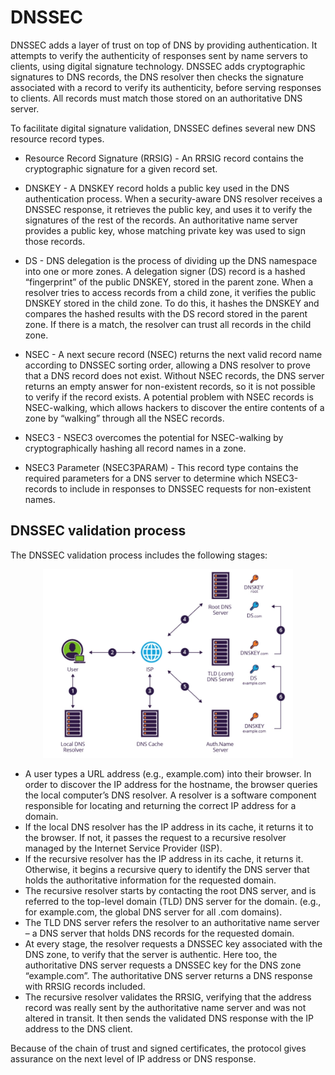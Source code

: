 # DNSSEC

DNSSEC adds a layer of trust on top of DNS by providing authentication. It attempts to verify the authenticity of responses sent by name servers to clients, using digital signature technology. DNSSEC adds cryptographic signatures to DNS records, the DNS resolver then checks the signature associated with a record to verify its authenticity, before serving responses to clients. All records must match those stored on an authoritative DNS server.

To facilitate digital signature validation, DNSSEC defines several new DNS resource record types.

- Resource Record Signature (RRSIG) - An RRSIG record contains the cryptographic signature for a given record set.

- DNSKEY - A DNSKEY record holds a public key used in the DNS authentication process. When a security-aware DNS resolver receives a DNSSEC response, it retrieves the public key, and uses it to verify the signatures of the rest of the records. An authoritative name server provides a public key, whose matching private key was used to sign those records.

- DS - DNS delegation is the process of dividing up the DNS namespace into one or more zones. A delegation signer (DS) record is a hashed “fingerprint” of the public DNSKEY, stored in the parent zone. When a resolver tries to access records from a child zone, it verifies the public DNSKEY stored in the child zone. To do this, it hashes the DNSKEY and compares the hashed results with the DS record stored in the parent zone. If there is a match, the resolver can trust all records in the child zone.

- NSEC - A next secure record (NSEC) returns the next valid record name according to DNSSEC sorting order, allowing a DNS resolver to prove that a DNS record does not exist. Without NSEC records, the DNS server returns an empty answer for non-existent records, so it is not possible to verify if the record exists. A potential problem with NSEC records is NSEC-walking, which allows hackers to discover the entire contents of a zone by “walking” through all the NSEC records.

- NSEC3 - NSEC3 overcomes the potential for NSEC-walking by cryptographically hashing all record names in a zone.

- NSEC3 Parameter (NSEC3PARAM) - This record type contains the required parameters for a DNS server to determine which NSEC3-records to include in responses to DNSSEC requests for non-existent names.

## DNSSEC validation process

The DNSSEC validation process includes the following stages:

<p align="center">
  <img src="../images/dnssec.PNG" width="400">
</p>

- A user types a URL address (e.g., example.com) into their browser. In order to discover the IP address for the hostname, the browser queries the local computer’s DNS resolver. A resolver is a software component responsible for locating and returning the correct IP address for a domain.
- If the local DNS resolver has the IP address in its cache, it returns it to the browser. If not, it passes the request to a recursive resolver managed by the Internet Service Provider (ISP).
- If the recursive resolver has the IP address in its cache, it returns it. Otherwise, it begins a recursive query to identify the DNS server that holds the authoritative information for the requested domain.
- The recursive resolver starts by contacting the root DNS server, and is referred to the top-level domain (TLD) DNS server for the domain. (e.g., for example.com, the global DNS server for all .com domains).
- The TLD DNS server refers the resolver to an authoritative name server – a DNS server that holds DNS records for the requested domain.
- At every stage, the resolver requests a DNSSEC key associated with the DNS zone, to verify that the server is authentic. Here too, the authoritative DNS server requests a DNSSEC key for the DNS zone “example.com”. The authoritative DNS server returns a DNS response with RRSIG records included.
- The recursive resolver validates the RRSIG, verifying that the address record was really sent by the authoritative name server and was not altered in transit. It then sends the validated DNS response with the IP address to the DNS client.

Because of the chain of trust and signed certificates, the protocol gives assurance on the next level of IP address or DNS response.